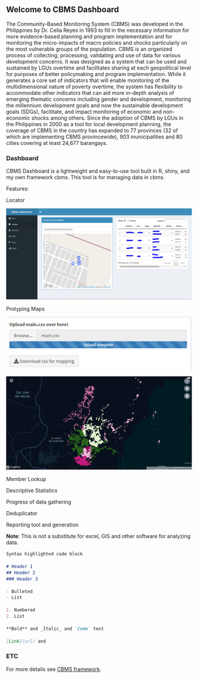 ## Welcome to CBMS Dashboard

The Community-Based Monitoring System (CBMS) was developed in the Philippines by Dr. Celia Reyes in 1993 to fill in the necessary information for more evidence-based planning and program implementation and for monitoring the micro-impacts of macro policies and shocks particularly on the most vulnerable groups of the population. CBMS is an organized process of collecting, processing, validating and use of data for various development concerns. It was designed as a system that can be used and sustained by LGUs overtime and facilitates sharing at each geopolitical level for purposes of better policymaking and program implementation. While it generates a core set of indicators that will enable monitoring of the multidimensional nature of poverty overtime, the system has flexibility to accommodate other indicators that can aid more in-depth analysis of emerging thematic concerns including gender and development, monitoring the millennium development goals and now the sustainable development goals (SDGs), facilitate, and impact monitoring of economic and non-economic shocks among others. Since the adoption of CBMS by LGUs in the Philippines in 2000 as a tool for local development planning, the coverage of CBMS in the country has expanded to 77 provinces (32 of which are implementing CBMS provincewide), 903 municipalities and 80 cities covering at least 24,677 barangays.


### Dashboard

CBMS Dashboard is a lightweight and easy-to-use tool built in R, shiny, and my own framework cbms. This tool is for managing data in cbms.

Features:

Locator

![Image](https://github.com/rickrick100/rickrick100.github.io/blob/master/pic/locator.PNG)

Protyping Maps

![Image](https://github.com/rickrick100/rickrick100.github.io/blob/master/pic/mapping.PNG)

![Image](https://github.com/rickrick100/rickrick100.github.io/blob/master/pic/kepler.PNG)

Member Lookup

Descriptive Statistics

Progress of data gathering

Deduplicator

Reporting tool and generation

**Note**: This is not a substitute for excel, GIS and other software for analyzing data.

```markdown
Syntax highlighted code block

# Header 1
## Header 2
### Header 3

- Bulleted
- List

1. Numbered
2. List

**Bold** and _Italic_ and `Code` text

[Link](url) and 
```



### ETC

For more details see [CBMS framework](https://github.com/rickrick100/cbms).


